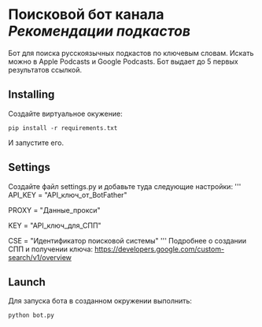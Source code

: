 Поисковой бот канала *Рекомендации подкастов*
========

Бот для поиска русскоязычных подкастов по ключевым словам. 
Искать можно в Apple Podcasts и Google Podcasts.
Бот выдает до 5 первых результатов ссылкой. 

Installing
----------

Создайте виртуальное окужение:
```
pip install -r requirements.txt
```

И запустите его.

Settings
--------
Создайте файл settings.py и добавьте туда следующие настройки:
'''
API_KEY = "API_ключ_от_BotFather"

PROXY = "Данные_прокси"

KEY = "API_ключ_для_СПП"

CSE = "Идентификатор поисковой системы"
'''
Подробнее о создании СПП и получении ключа:
https://developers.google.com/custom-search/v1/overview

Launch
------
Для запуска бота в созданном окружении выполнить:
```
python bot.py
```
    
